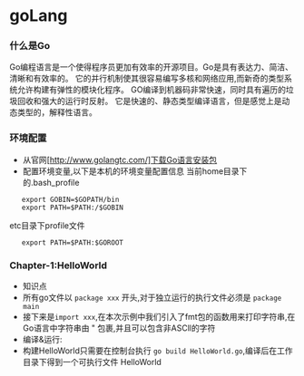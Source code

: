 # goLang
### 什么是Go ###
Go编程语言是一个使得程序员更加有效率的开源项目。Go是具有表达力、简洁、清晰和有效率的。
它的并行机制使其很容易编写多核和网络应用,而新奇的类型系统允许构建有弹性的模块化程序。
GO编译到机器码非常快速，同时具有遍历的垃圾回收和强大的运行时反射。
它是快速的、静态类型编译语言，但是感觉上是动态类型的，解释性语言。
### 环境配置 ###
- 从官网[http://www.golangtc.com/]下载Go语言安装包
- 配置环境变量,以下是本机的环境变量配置信息
当前home目录下的.bash_profile
```export GOPATH=/Users/kunlun/Documents/WebStorm/go-example
   export GOBIN=$GOPATH/bin
   export PATH=$PATH:/$GOBIN
```
etc目录下profile文件
```export GOROOT=/usr/local/go
   export PATH=$PATH:$GOROOT
```

### Chapter-1:HelloWorld ###
- 知识点
- 所有go文件以 ```package xxx``` 开头,对于独立运行的执行文件必须是 ```package main```
- 接下来是```import xxx```,在本次示例中我们引入了fmt包的函数用来打印字符串,在Go语言中字符串由 " 包裹,并且可以包含非ASCll的字符
- 编译&运行:
- 构建HelloWorld只需要在控制台执行  ```go build HelloWorld.go```,编译后在工作目录下得到一个可执行文件 HelloWorld

